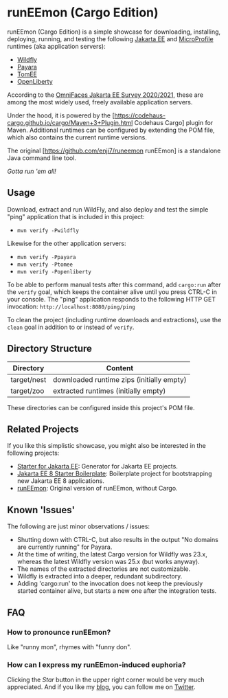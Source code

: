 # runEEmon (Cargo Edition)

runEEmon (Cargo Edition) is a simple showcase for downloading, installing, deploying, running, and testing the following [Jakarta EE](https://jakarta.ee) and [MicroProfile](https://microprofile.io) runtimes (aka application servers):

 * [Wildfly](https://www.wildfly.org/)
 * [Payara](https://www.payara.fish/)
 * [TomEE](https://tomee.apache.org/)
 * [OpenLiberty](https://openliberty.io/)

According to the [OmniFaces Jakarta EE Survey 2020/2021](https://arjan-tijms.omnifaces.org/2021/02/jakarta-ee-survey-20202021-results.html), these are among the most widely used, freely available application servers.

Under the hood, it is powered by the [https://codehaus-cargo.github.io/cargo/Maven+3+Plugin.html Codehaus Cargo] plugin for Maven. Additional runtimes can be configured by extending the POM file, which also contains the current runtime versions.

The original [https://github.com/enji7/runeemon runEEmon] is a standalone Java command line tool.

*Gotta run 'em all!*

## Usage

Download, extract and run WildFly, and also deploy and test the simple "ping" application that is included in this project: 

 * `mvn verify -Pwildfly`

Likewise for the other application servers:

 * `mvn verify -Ppayara`
 * `mvn verify -Ptomee`
 * `mvn verify -Popenliberty`

To be able to perform manual tests after this command, add `cargo:run` after the `verify` goal, which keeps the container alive until you press CTRL-C in your console. The "ping" application responds to the following HTTP GET invocation: `http://localhost:8080/ping/ping`

To clean the project (including runtime downloads and extractions), use the `clean` goal in addition to or instead of `verify`.

## Directory Structure

| Directory | Content |
| --- | --- |
| target/nest | downloaded runtime zips (initially empty) |
| target/zoo | extracted runtimes (initially empty) |

These directories can be configured inside this project's POM file.

## Related Projects

If you like this simplistic showcase, you might also be interested in the following projects:

 * [Starter for Jakarta EE](https://start.jakarta.ee/): Generator for Jakarta EE projects.
 * [Jakarta EE 8 Starter Boilerplate](https://github.com/hantsy/jakartaee8-starter-boilerplate): Boilerplate project for bootstrapping new Jakarta EE 8 applications.
 * [runEEmon](https://github.com/enji7/runeemon): Original version of runEEmon, without Cargo.

## Known 'Issues'

The following are just minor observations / issues:

 * Shutting down with CTRL-C, but also results in the output "No domains are currently running" for Payara.
 * At the time of writing, the latest Cargo version for Wildfly was 23.x, whereas the latest Wildfly version was 25.x (but works anyway).
 * The names of the extracted directories are not customizable.
 * Wildfly is extracted into a deeper, redundant subdirectory.
 * Adding 'cargo:run' to the invocation does not keep the previously started container alive, but starts a new one after the integration tests.

## FAQ

### How to pronounce runEEmon?

Like "runny mon", rhymes with "funny don".

### How can I express my runEEmon-induced euphoria?

Clicking the *Star* button in the upper right corner would be very much appreciated. And if you like my [blog](https://enji.systems), you can follow me on [Twitter](https://twitter.com/EnjiSystems).
 